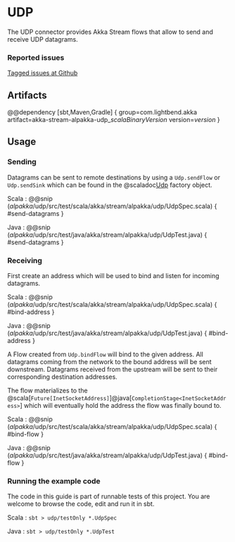 # UDP

The UDP connector provides Akka Stream flows that allow to send and receive UDP datagrams.

### Reported issues

[Tagged issues at Github](https://github.com/akka/alpakka/labels/p%3Audp)

## Artifacts

@@dependency [sbt,Maven,Gradle] {
  group=com.lightbend.akka
  artifact=akka-stream-alpakka-udp_$scalaBinaryVersion$
  version=$version$
}

## Usage

### Sending

Datagrams can be sent to remote destinations by using a `Udp.sendFlow` or `Udp.sendSink` which can be found in the
@scaladoc[Udp](akka.stream.alpakka.udp.scaladsl.Udp$) factory object.

Scala
: @@snip ($alpakka$/udp/src/test/scala/akka/stream/alpakka/udp/UdpSpec.scala) { #send-datagrams }

Java
: @@snip ($alpakka$/udp/src/test/java/akka/stream/alpakka/udp/UdpTest.java) { #send-datagrams }

### Receiving

First create an address which will be used to bind and listen for incoming datagrams.

Scala
: @@snip ($alpakka$/udp/src/test/scala/akka/stream/alpakka/udp/UdpSpec.scala) { #bind-address }

Java
: @@snip ($alpakka$/udp/src/test/java/akka/stream/alpakka/udp/UdpTest.java) { #bind-address }

A Flow created from `Udp.bindFlow` will bind to the given address. All datagrams coming from the network
to the bound address will be sent downstream. Datagrams received from the upstream will be sent to their
corresponding destination addresses.

The flow materializes to the @scala[`Future[InetSocketAddress]`]@java[`CompletionStage<InetSocketAddress>`] which
will eventually hold the address the flow was finally bound to.

Scala
: @@snip ($alpakka$/udp/src/test/scala/akka/stream/alpakka/udp/UdpSpec.scala) { #bind-flow }

Java
: @@snip ($alpakka$/udp/src/test/java/akka/stream/alpakka/udp/UdpTest.java) { #bind-flow }

### Running the example code

The code in this guide is part of runnable tests of this project. You are welcome to browse the code, edit and run it in sbt.

Scala
:   ```
    sbt
    > udp/testOnly *.UdpSpec
    ```

Java
:   ```
    sbt
    > udp/testOnly *.UdpTest
    ```